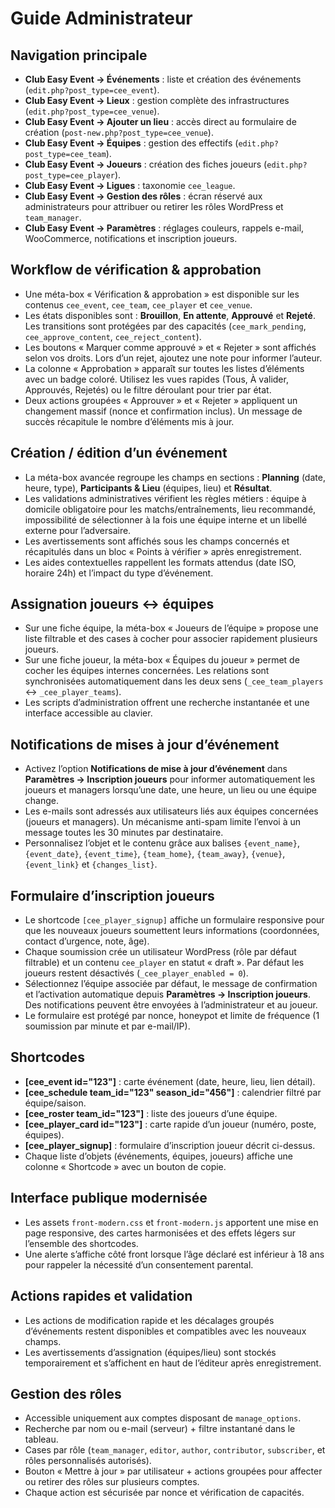 # Guide Administrateur

## Navigation principale
- **Club Easy Event → Événements** : liste et création des événements (`edit.php?post_type=cee_event`).
- **Club Easy Event → Lieux** : gestion complète des infrastructures (`edit.php?post_type=cee_venue`).
- **Club Easy Event → Ajouter un lieu** : accès direct au formulaire de création (`post-new.php?post_type=cee_venue`).
- **Club Easy Event → Équipes** : gestion des effectifs (`edit.php?post_type=cee_team`).
- **Club Easy Event → Joueurs** : création des fiches joueurs (`edit.php?post_type=cee_player`).
- **Club Easy Event → Ligues** : taxonomie `cee_league`.
- **Club Easy Event → Gestion des rôles** : écran réservé aux administrateurs pour attribuer ou retirer les rôles WordPress et `team_manager`.
- **Club Easy Event → Paramètres** : réglages couleurs, rappels e-mail, WooCommerce, notifications et inscription joueurs.

## Workflow de vérification & approbation
- Une méta-box « Vérification & approbation » est disponible sur les contenus `cee_event`, `cee_team`, `cee_player` et `cee_venue`.
- Les états disponibles sont : **Brouillon**, **En attente**, **Approuvé** et **Rejeté**. Les transitions sont protégées par des capacités (`cee_mark_pending`, `cee_approve_content`, `cee_reject_content`).
- Les boutons « Marquer comme approuvé » et « Rejeter » sont affichés selon vos droits. Lors d’un rejet, ajoutez une note pour informer l’auteur.
- La colonne « Approbation » apparaît sur toutes les listes d’éléments avec un badge coloré. Utilisez les vues rapides (Tous, À valider, Approuvés, Rejetés) ou le filtre déroulant pour trier par état.
- Deux actions groupées « Approuver » et « Rejeter » appliquent un changement massif (nonce et confirmation inclus). Un message de succès récapitule le nombre d’éléments mis à jour.

## Création / édition d’un événement
- La méta-box avancée regroupe les champs en sections : **Planning** (date, heure, type), **Participants & Lieu** (équipes, lieu) et **Résultat**.
- Les validations administratives vérifient les règles métiers : équipe à domicile obligatoire pour les matchs/entraînements, lieu recommandé, impossibilité de sélectionner à la fois une équipe interne et un libellé externe pour l’adversaire.
- Les avertissements sont affichés sous les champs concernés et récapitulés dans un bloc « Points à vérifier » après enregistrement.
- Les aides contextuelles rappellent les formats attendus (date ISO, horaire 24h) et l’impact du type d’événement.

## Assignation joueurs ↔ équipes
- Sur une fiche équipe, la méta-box « Joueurs de l’équipe » propose une liste filtrable et des cases à cocher pour associer rapidement plusieurs joueurs.
- Sur une fiche joueur, la méta-box « Équipes du joueur » permet de cocher les équipes internes concernées. Les relations sont synchronisées automatiquement dans les deux sens (`_cee_team_players` ↔ `_cee_player_teams`).
- Les scripts d’administration offrent une recherche instantanée et une interface accessible au clavier.

## Notifications de mises à jour d’événement
- Activez l’option **Notifications de mise à jour d’événement** dans **Paramètres → Inscription joueurs** pour informer automatiquement les joueurs et managers lorsqu’une date, une heure, un lieu ou une équipe change.
- Les e-mails sont adressés aux utilisateurs liés aux équipes concernées (joueurs et managers). Un mécanisme anti-spam limite l’envoi à un message toutes les 30 minutes par destinataire.
- Personnalisez l’objet et le contenu grâce aux balises `{event_name}`, `{event_date}`, `{event_time}`, `{team_home}`, `{team_away}`, `{venue}`, `{event_link}` et `{changes_list}`.

## Formulaire d’inscription joueurs
- Le shortcode `[cee_player_signup]` affiche un formulaire responsive pour que les nouveaux joueurs soumettent leurs informations (coordonnées, contact d’urgence, note, âge).
- Chaque soumission crée un utilisateur WordPress (rôle par défaut filtrable) et un contenu `cee_player` en statut « draft ». Par défaut les joueurs restent désactivés (`_cee_player_enabled = 0`).
- Sélectionnez l’équipe associée par défaut, le message de confirmation et l’activation automatique depuis **Paramètres → Inscription joueurs**. Des notifications peuvent être envoyées à l’administrateur et au joueur.
- Le formulaire est protégé par nonce, honeypot et limite de fréquence (1 soumission par minute et par e-mail/IP).

## Shortcodes
- **[cee_event id="123"]** : carte événement (date, heure, lieu, lien détail).
- **[cee_schedule team_id="123" season_id="456"]** : calendrier filtré par équipe/saison.
- **[cee_roster team_id="123"]** : liste des joueurs d’une équipe.
- **[cee_player_card id="123"]** : carte rapide d’un joueur (numéro, poste, équipes).
- **[cee_player_signup]** : formulaire d’inscription joueur décrit ci-dessus.
- Chaque liste d’objets (événements, équipes, joueurs) affiche une colonne « Shortcode » avec un bouton de copie.

## Interface publique modernisée
- Les assets `front-modern.css` et `front-modern.js` apportent une mise en page responsive, des cartes harmonisées et des effets légers sur l’ensemble des shortcodes.
- Une alerte s’affiche côté front lorsque l’âge déclaré est inférieur à 18 ans pour rappeler la nécessité d’un consentement parental.

## Actions rapides et validation
- Les actions de modification rapide et les décalages groupés d’événements restent disponibles et compatibles avec les nouveaux champs.
- Les avertissements d’assignation (équipes/lieu) sont stockés temporairement et s’affichent en haut de l’éditeur après enregistrement.

## Gestion des rôles
- Accessible uniquement aux comptes disposant de `manage_options`.
- Recherche par nom ou e-mail (serveur) + filtre instantané dans le tableau.
- Cases par rôle (`team_manager`, `editor`, `author`, `contributor`, `subscriber`, et rôles personnalisés autorisés).
- Bouton « Mettre à jour » par utilisateur + actions groupées pour affecter ou retirer des rôles sur plusieurs comptes.
- Chaque action est sécurisée par nonce et vérification de capacités.
